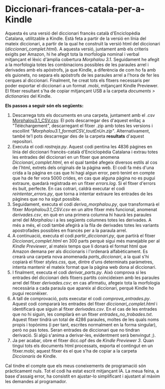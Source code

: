 # Diccionari-frances-catala-per-a-Kindle
Aquesta és una versió del diccionari francès català d'Enciclopèdia Catalana, utilitzable a Kindle. Està feta a partir de la versió en línia del mateix diccionari, a partir de la qual he construït la versió html del diccionari (_diccionari_complet.html_). A aquesta versió, juntament amb els criteris exigits per Amazon, hi he afegit tota la morfologia nominal i verbal mitjançant el lèxic d'àmplia cobertura _Morphalou 3.1_. Seguidament he afegit a la morfologia totes les combinacions possibles de les paraules arrel i derivades amb els apòstrofs, ja que Kindle, a diferència de com ho fa amb els guionets, no separa els apòstrofs de les paraules arrel a l'hora de fer les cerques al diccionari.
Finalment, he creat tots els fitxers necessaris per poder exportar el diccionari a un format .mobi, mitjançant Kindle Previewer. El fitxer resultant s'ha de copiar mitjançant USB a la carpeta _documents > dictionaries_ del Kindle.

**Els passos a seguir són els següents:**  
1) Descarrega tots els documents en una carpeta, juntament amb el .csv [Morphalou3.1_CSV.csv](https://www.ortolang.fr/market/lexicons/morphalou). El pots descarregar des d'aquest enllaç a "Téléchargement", descarregant el fitxer .zip amb totes les versions i escollint _"Morphalou3.1_formatCSV_toutEnUn.zip"_. Alternativament, també te'l pots descarregar des de la carpeta **resultats** d'aquest repositori.
2) Executa el codi _rastreja.py_. Aquest codi pentina les 4836 pàgines en línia del diccionari francès-català d'Enciclopèdia Catalana i extrau totes les entrades del diccionari en un fitxer que anomena _Diccionari_complet.html_, en el qual també afegeix diversos estils al cos de l'html, extrets dels originals de la pàgina web. El codi fa més d'una crida a la pàgina en cas que hi hagi algun error, però tenint en compte que ha de fer vora 5000 crides, en cas que alguna pàgina no es pugui extraure, quedarà registrada en un fitxer _errors.log_. Si el fitxer d'errors és buit, perfecte. En cas cotrari, caldrà executar el codi _reintentar_errors.py_, que torna a intentar extraure les entrades de les pàgines que no ha sigut possible.
3) Seguidament, executa el codi _deriva_morphalou.py_, que transformarà el fitxer _Morphalou3.1_CSV.csv_ en un altre fitxer més funcional, anomenat _derivades.csv_, en què en una primera columna hi haurà les paraules arrel del _Morphalou_ i a les següents columnes totes les derivades. A més a més, el codi també afegirà a la fila de derivades totes les variants apostrofades possibles en francès per a la paraula arrel.
4) A continuació, executa el codi _partir_diccionari.py_, que partirà el fitxer _Diccionari_complet.html_ en 300 parts perquè sigui més manejable per al _Kindle Previewer_, al mateix temps que li donarà el format html que Amazon demana per als diccionaris i l'ordenarà alfabèticament. Es crearà una carpeta nova anomenada _parts_diccionari_, a la qual s'hi copiarà el fitxer _styles.css_, que, dintre d'uns determinats paràmetres, intenta mantenir el mateix format que la pàgina web dona al diccionari.
5) I finalment, executa el codi _derivar_parts.py_. Això comprova si les entrades del diccionari dels fitxers partits coincideixen amb les paraules arrel del fitxer _derivades.csv_; en cas afirmatiu, afegeix tota la morfologia necessària a cada paraula que apareix al diccionari, perquè Kindle ho pugui reconèixer.
6) A tall de comprovació, pots executar el codi _comprova_entrades.py_. Aquest codi compararà les entrades del fitxer _diccionari_complet.html_ i identificarà que siguin al fitxer _derivades.csv_. En el cas de les entrades que no hi siguin, les compilarà en un fitxer _entrades_no_trobades.txt_. Aquest fitxer tindrà un total de 4286 paraules, moltes de les quals noms propis i topònims (i per tant, escrites normalment en la forma singular), però no pas totes. Seran entrades de diccionari que no tindran derivació. Si algú s'anima a derivar-les, evidentment serà benvingut ;).
7) Ja per acabar, obre el fitxer dicc.opf des de _Kindle Previewer 3_. Quan tingui tots els documents html processats, exporta el contingut en un fitxer.mobi; aquest fitxer és el que s'ha de copiar a la carpeta _Diccionaris_ de Kindle.

Cal tindre el compte que els meus coneixements de programació són pràcticament nuls. Tot el codi ha estat escrit mitjançant IA. La meua feina, a base d'assaig error, ha consistit en ajustar-lo simplificant i ajustant al màxim les demandes al programador.

